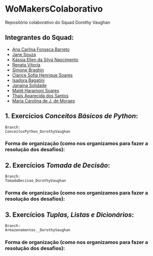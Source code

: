 # WoMakersColaborativo

Repositório colaborativo do Squad Dorothy Vaughan

## Integrantes do Squad:

- [Ana Carlina Fonseca Barreto]()
- [Jane Souza]()
- [Kássia Ellen da Silva Nascimento]()
- [Renata Vitoria]()
- [Simone Braghin](https://github.com/SimoneBraghin)
- [Clarice Sofia Henrique Soares]()
- [Isadora Bagatini]()
- [Janaina Solidade]()
- [Maitê Haramoni Soares]()
- [Thaís Aparecida dos Santos]()
- [Maria Carolina de J. de Moraes](https://github.com/CarolinaSanches24)

## 1. Exercícios _Conceitos Básicos de Python_:

    Branch:
    ConceitosPython_DorothyVaughan

### Forma de organização (como nos organizamos para fazer a resolução dos desafios):

## 2. Exercícios _Tomada de Decisão_:

    Branch:
    TomadaDecisao_DorothyVaughan

### Forma de organização (como nos organizamos para fazer a resolução dos desafios):

## 3. Exercícios _Tuplas, Listas e Dicionários_:

    Branch:
    Armazenamentos__DorothyVaughan

### Forma de organização (como nos organizamos para fazer a resolução dos desafios):
